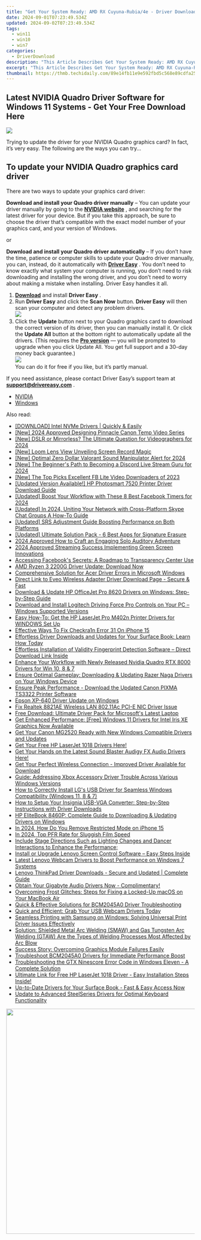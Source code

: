 ```yaml
---
title: "Get Your System Ready: AMD RX Cuyuna-Rubia/4e - Driver Download for Various Windows Versions"
date: 2024-09-01T07:23:49.534Z
updated: 2024-09-02T07:23:49.534Z
tags:
  - win11
  - win10
  - win7
categories:
  - DriverDownload
description: "This Article Describes Get Your System Ready: AMD RX Cuyuna-Rubia/4e - Driver Download for Various Windows Versions"
excerpt: "This Article Describes Get Your System Ready: AMD RX Cuyuna-Rubia/4e - Driver Download for Various Windows Versions"
thumbnail: https://thmb.techidaily.com/89e14fb11e9e592fbd5c568e89cdfa2567dfefcd7e2cc4ffd1db69453f4dcbe5.jpg
---
```


## Latest NVIDIA Quadro Driver Software for Windows 11 Systems - Get Your Free Download Here

![](https://images.drivereasy.com/wp-content/uploads/2018/12/img_5c04e0f842957.jpg)

 Trying to update the driver for your NVIDIA Quadro graphics card? In fact, it’s very easy. The following are the ways you can try…

## To update your NVIDIA Quadro graphics card driver

There are two ways to update your graphics card driver:

**Download and install your Quadro driver manually** – You can update your driver manually by going to the **[NVIDIA website](https://www.nvidia.com/)**  , and searching for the latest driver for your device. But if you take this approach, be sure to choose the driver that’s compatible with the exact model number of your graphics card, and your version of Windows.

or

**Download and install your Quadro driver automatically** – If you don’t have the time, patience or computer skills to update your Quadro driver manually, you can, instead, do it automatically with **[Driver Easy](https://tools.techidaily.com/drivereasy/download/)**  . You don’t need to know exactly what system your computer is running, you don’t need to risk downloading and installing the wrong driver, and you don’t need to worry about making a mistake when installing. Driver Easy handles it all.

1. [**Download**](https://tools.techidaily.com/drivereasy/download/) and install **Driver Easy** .
2. Run **Driver Easy** and click the **Scan Now** button. **Driver Easy**  will then scan your computer and detect any problem drivers.  
![](https://images.drivereasy.com/wp-content/uploads/2018/10/img_5bd0366bd75a4.jpg)
3. Click the **Update**  button next to your Quadro graphics card to download the correct version of its driver, then you can manually install it. Or click the **Update All**  button at the bottom right to automatically update all the drivers. (This requires the **[Pro version](https://tools.techidaily.com/drivereasy/download/)**  — you will be prompted to upgrade when you click Update All. You get full support and a 30-day money back guarantee.)  
![](https://images.drivereasy.com/wp-content/uploads/2018/12/img_5c04e9c9e812a.jpg)  
 You can do it for free if you like, but it’s partly manual.

 If you need assistance, please contact Driver Easy’s support team at **[support@drivereasy.com](https://tools.techidaily.com/drivereasy/download/)**  .

* [NVIDIA](https://tools.techidaily.com/drivereasy/download/)
* [Windows](https://tools.techidaily.com/drivereasy/download/)

<ins class="adsbygoogle"
     style="display:block"
     data-ad-format="autorelaxed"
     data-ad-client="ca-pub-7571918770474297"
     data-ad-slot="1223367746"></ins>



<ins class="adsbygoogle"
     style="display:block"
     data-ad-client="ca-pub-7571918770474297"
     data-ad-slot="8358498916"
     data-ad-format="auto"
     data-full-width-responsive="true"></ins>

<span class="atpl-alsoreadstyle">Also read:</span>
<div><ul>
<li><a href="https://win-amazing.techidaily.com/download-intel-nvme-drivers-quickly-and-easily/"><u>[DOWNLOAD] Intel NVMe Drivers | Quickly & Easily</u></a></li>
<li><a href="https://vp-tips.techidaily.com/new-2024-approved-designing-pinnacle-canon-temp-video-series/"><u>[New] 2024 Approved  Designing Pinnacle Canon Temp Video Series</u></a></li>
<li><a href="https://facebook-video-share.techidaily.com/new-dslr-or-mirrorless-the-ultimate-question-for-videographers-for-2024/"><u>[New] DSLR or Mirrorless? The Ultimate Question for Videographers for 2024</u></a></li>
<li><a href="https://screen-sharing-recording.techidaily.com/new-loom-lens-view-unveiling-screen-record-magic/"><u>[New] Loom Lens View  Unveiling Screen Record Magic</u></a></li>
<li><a href="https://fox-glue.techidaily.com/new-optimal-zero-dollar-valorant-sound-manipulator-alert-for-2024/"><u>[New] Optimal Zero Dollar Valorant Sound Manipulator Alert for 2024</u></a></li>
<li><a href="https://discord-videos.techidaily.com/new-the-beginners-path-to-becoming-a-discord-live-stream-guru-for-2024/"><u>[New] The Beginner's Path to Becoming a Discord Live Stream Guru for 2024</u></a></li>
<li><a href="https://facebook-video-content.techidaily.com/new-the-top-picks-excellent-fb-lite-video-downloaders-of-2023/"><u>[New] The Top Picks  Excellent FB Lite Video Downloaders of 2023</u></a></li>
<li><a href="https://win-amazing.techidaily.com/updated-version-available-hp-photosmart-7520-printer-driver-download-guide/"><u>[Updated Version Available!] HP Photosmart 7520 Printer Driver Download Guide</u></a></li>
<li><a href="https://facebook-videos.techidaily.com/updated-boost-your-workflow-with-these-8-best-facebook-timers-for-2024/"><u>[Updated] Boost Your Workflow with These 8 Best Facebook Timers for 2024</u></a></li>
<li><a href="https://screen-video-capture.techidaily.com/updated-in-2024-uniting-your-network-with-cross-platform-skype-chat-groups-a-how-to-guide/"><u>[Updated] In 2024, Uniting Your Network with Cross-Platform Skype Chat Groups  A How-To Guide</u></a></li>
<li><a href="https://extra-skills.techidaily.com/updated-srs-adjustment-guide-boosting-performance-on-both-platforms/"><u>[Updated] SRS Adjustment Guide  Boosting Performance on Both Platforms</u></a></li>
<li><a href="https://some-skills.techidaily.com/updated-ultimate-solution-pack-6-best-apps-for-signature-erasure/"><u>[Updated] Ultimate Solution Pack - 6 Best Apps for Signature Erasure</u></a></li>
<li><a href="https://fox-boxes.techidaily.com/2024-approved-how-to-craft-an-engaging-solo-auditory-adventure/"><u>2024 Approved  How to Craft an Engaging Solo Auditory Adventure</u></a></li>
<li><a href="https://some-skills.techidaily.com/2024-approved-streaming-success-implementing-green-screen-innovations/"><u>2024 Approved  Streaming Success  Implementing Green Screen Innovations</u></a></li>
<li><a href="https://facebook.techidaily.com/accessing-facebooks-secrets-a-roadmap-to-transparency-center-use/"><u>Accessing Facebook's Secrets: A Roadmap to Transparency Center Use</u></a></li>
<li><a href="https://win-amazing.techidaily.com/1722976127761-amd-ryzen-3-2200g-driver-update-download-now/"><u>AMD Ryzen 3 2200G Driver Update: Download Now</u></a></li>
<li><a href="https://win-amazing.techidaily.com/comprehensive-solution-for-acer-driver-errors-in-microsoft-windows/"><u>Comprehensive Solution for Acer Driver Errors in Microsoft Windows</u></a></li>
<li><a href="https://win-amazing.techidaily.com/1722963313670-direct-link-to-eveo-wireless-adapter-driver-download-page-secure-and-fast/"><u>Direct Link to Eveo Wireless Adapter Driver Download Page - Secure & Fast</u></a></li>
<li><a href="https://win-amazing.techidaily.com/download-and-update-hp-officejet-pro-8620-drivers-on-windows-step-by-step-guide/"><u>Download & Update HP OfficeJet Pro 8620 Drivers on Windows: Step-by-Step Guide</u></a></li>
<li><a href="https://win-amazing.techidaily.com/download-and-install-logitech-driving-force-pro-controls-on-your-pc-windows-supported-versions/"><u>Download and Install Logitech Driving Force Pro Controls on Your PC – Windows Supported Versions</u></a></li>
<li><a href="https://win-amazing.techidaily.com/easy-how-to-get-the-hp-laserjet-pro-m402n-printer-drivers-for-windows-set-up/"><u>Easy How-To: Get the HP LaserJet Pro M402n Printer Drivers for WINDOWS Set Up</u></a></li>
<li><a href="https://activate-lock.techidaily.com/effective-ways-to-fix-checkra1n-error-31-on-iphone-15-by-drfone-ios/"><u>Effective Ways To Fix Checkra1n Error 31 On iPhone 15</u></a></li>
<li><a href="https://win-amazing.techidaily.com/1722960768051-effortless-driver-downloads-and-updates-for-your-surface-book-learn-how-today/"><u>Effortless Driver Downloads and Updates for Your Surface Book: Learn How Today</u></a></li>
<li><a href="https://win-amazing.techidaily.com/effortless-installation-of-validity-fingerprint-detection-software-direct-download-link-inside/"><u>Effortless Installation of Validity Fingerprint Detection Software – Direct Download Link Inside</u></a></li>
<li><a href="https://win-amazing.techidaily.com/enhance-your-workflow-with-newly-released-nvidia-quadro-rtx-8000-drivers-for-win-10-8-and-7/"><u>Enhance Your Workflow with Newly Released Nvidia Quadro RTX 8000 Drivers for Win 10, 8 & 7</u></a></li>
<li><a href="https://win-amazing.techidaily.com/ensure-optimal-gameplay-downloading-and-updating-razer-naga-drivers-on-your-windows-device/"><u>Ensure Optimal Gameplay: Downloading & Updating Razer Naga Drivers on Your Windows Device</u></a></li>
<li><a href="https://win-amazing.techidaily.com/ensure-peak-performance-download-the-updated-canon-pixma-ts3322-printer-software/"><u>Ensure Peak Performance - Download the Updated Canon PIXMA TS3322 Printer Software</u></a></li>
<li><a href="https://win-amazing.techidaily.com/epson-xp-640-driver-update-on-windows/"><u>Epson XP-640 Driver Update on Windows</u></a></li>
<li><a href="https://win-amazing.techidaily.com/fix-realtek-8821ae-wireless-lan-80211ac-pci-e-nic-driver-issue/"><u>Fix Realtek 8821AE Wireless LAN 802.11Ac PCI-E NIC Driver Issue</u></a></li>
<li><a href="https://win-amazing.techidaily.com/free-download-ultimate-driver-pack-for-microsofts-latest-laptop/"><u>Free Download: Ultimate Driver Pack for Microsoft's Latest Laptop</u></a></li>
<li><a href="https://win-amazing.techidaily.com/get-enhanced-performance-free-windows-11-drivers-for-intel-iris-xe-graphics-now-available/"><u>Get Enhanced Performance: [Free] Windows 11 Drivers for Intel Iris XE Graphics Now Available</u></a></li>
<li><a href="https://win-amazing.techidaily.com/get-your-canon-mg2520-ready-with-new-windows-compatible-drivers-and-updates/"><u>Get Your Canon MG2520 Ready with New Windows Compatible Drivers and Updates</u></a></li>
<li><a href="https://win-amazing.techidaily.com/1722974533194-get-your-free-hp-laserjet-1018-drivers-here/"><u>Get Your Free HP LaserJet 1018 Drivers Here!</u></a></li>
<li><a href="https://win-amazing.techidaily.com/get-your-hands-on-the-latest-sound-blaster-audigy-fx-audio-drivers-here/"><u>Get Your Hands on the Latest Sound Blaster Audigy FX Audio Drivers Here!</u></a></li>
<li><a href="https://win-amazing.techidaily.com/get-your-perfect-wireless-connection-improved-driver-available-for-download/"><u>Get Your Perfect Wireless Connection - Improved Driver Available for Download</u></a></li>
<li><a href="https://win-amazing.techidaily.com/guide-addressing-xbox-accessory-driver-trouble-across-various-windows-versions/"><u>Guide: Addressing Xbox Accessory Driver Trouble Across Various Windows Versions</u></a></li>
<li><a href="https://win-amazing.techidaily.com/how-to-correctly-install-lgs-usb-driver-for-seamless-windows-compatibility-windows-11-8-and-7/"><u>How to Correctly Install LG's USB Driver for Seamless Windows Compatibility (Windows 11, 8 & 7)</u></a></li>
<li><a href="https://win-amazing.techidaily.com/how-to-setup-your-insignia-usb-vga-converter-step-by-step-instructions-with-driver-downloads/"><u>How to Setup Your Insignia USB-VGA Converter: Step-by-Step Instructions with Driver Downloads</u></a></li>
<li><a href="https://win-amazing.techidaily.com/hp-elitebook-8460p-complete-guide-to-downloading-and-updating-drivers-on-windows/"><u>HP EliteBook 8460P: Complete Guide to Downloading & Updating Drivers on Windows</u></a></li>
<li><a href="https://ios-unlock.techidaily.com/in-2024-how-do-you-remove-restricted-mode-on-iphone-15-by-drfone-ios/"><u>In 2024, How Do You Remove Restricted Mode on iPhone 15</u></a></li>
<li><a href="https://some-skills.techidaily.com/in-2024-top-pfr-rate-for-sluggish-film-speed/"><u>In 2024, Top PFR Rate for Sluggish Film Speed</u></a></li>
<li><a href="https://win-amazing.techidaily.com/include-stage-directions-such-as-lighting-changes-and-dancer-interactions-to-enhance-the-performance/"><u>Include Stage Directions Such as Lighting Changes and Dancer Interactions to Enhance the Performance;</u></a></li>
<li><a href="https://win-amazing.techidaily.com/install-or-upgrade-lenovo-screen-control-software-easy-steps-inside/"><u>Install or Upgrade Lenovo Screen Control Software – Easy Steps Inside</u></a></li>
<li><a href="https://win-amazing.techidaily.com/latest-lenovo-webcam-drivers-to-boost-performance-on-windows-7-systems/"><u>Latest Lenovo Webcam Drivers to Boost Performance on Windows 7 Systems</u></a></li>
<li><a href="https://win-amazing.techidaily.com/lenovo-thinkpad-driver-downloads-secure-and-updated-complete-guide/"><u>Lenovo ThinkPad Driver Downloads - Secure and Updated | Complete Guide</u></a></li>
<li><a href="https://win-amazing.techidaily.com/1722977105675-obtain-your-gigabyte-audio-drivers-now-complimentary/"><u>Obtain Your Gigabyte Audio Drivers Now - Complimentary!</u></a></li>
<li><a href="https://technical-tips.techidaily.com/overcoming-frost-glitches-steps-for-fixing-a-locked-up-macos-on-your-macbook-air/"><u>Overcoming Frost Glitches: Steps for Fixing a Locked-Up macOS on Your MacBook Air</u></a></li>
<li><a href="https://win-amazing.techidaily.com/quick-and-effective-solutions-for-bcm2045a0-driver-troubleshooting/"><u>Quick & Effective Solutions for BCM2045A0 Driver Troubleshooting</u></a></li>
<li><a href="https://win-amazing.techidaily.com/quick-and-efficient-grab-your-usb-webcam-drivers-today/"><u>Quick and Efficient: Grab Your USB Webcam Drivers Today</u></a></li>
<li><a href="https://win-amazing.techidaily.com/seamless-printing-with-samsung-on-windows-solving-universal-print-driver-issues-effectively/"><u>Seamless Printing with Samsung on Windows: Solving Universal Print Driver Issues Effectively</u></a></li>
<li><a href="https://win-amazing.techidaily.com/solution-shielded-metal-arc-welding-smaw-and-gas-tungsten-arc-welding-gtaw-are-the-types-of-welding-processes-most-affected-by-arc-blow/"><u>Solution: Shielded Metal Arc Welding (SMAW) and Gas Tungsten Arc Welding (GTAW) Are the Types of Welding Processes Most Affected by Arc Blow</u></a></li>
<li><a href="https://win-amazing.techidaily.com/success-story-overcoming-graphics-module-failures-easily/"><u>Success Story: Overcoming Graphics Module Failures Easily</u></a></li>
<li><a href="https://win-amazing.techidaily.com/troubleshoot-bcm2045a0-drivers-for-immediate-performance-boost/"><u>Troubleshoot BCM2045A0 Drivers for Immediate Performance Boost</u></a></li>
<li><a href="https://driver-error.techidaily.com/troubleshooting-the-gtx-ninescore-error-code-in-windows-eleven-a-complete-solution/"><u>Troubleshooting the GTX Ninescore Error Code in Windows Eleven - A Complete Solution</u></a></li>
<li><a href="https://win-amazing.techidaily.com/1722969872524-ultimate-link-for-free-hp-laserjet-1018-driver-easy-installation-steps-inside/"><u>Ultimate Link for Free HP LaserJet 1018 Driver - Easy Installation Steps Inside!</u></a></li>
<li><a href="https://win-amazing.techidaily.com/1722975789552-up-to-date-drivers-for-your-surface-book-fast-and-easy-access-now/"><u>Up-to-Date Drivers for Your Surface Book - Fast & Easy Access Now</u></a></li>
<li><a href="https://win-amazing.techidaily.com/update-to-advanced-steelseries-drivers-for-optimal-keyboard-functionality/"><u>Update to Advanced SteelSeries Drivers for Optimal Keyboard Functionality</u></a></li>
</ul></div>

<!-- affiliate ads begin -->
<a href="https://appsumo.8odi.net/c/5597632/2075471/7443" target="_top" id="2075471"><img src="//a.impactradius-go.com/display-ad/7443-2075471" border="0" alt="" width="1200" height="600"/></a><img height="0" width="0" src="https://appsumo.8odi.net/i/5597632/2075471/7443" style="position:absolute;visibility:hidden;" border="0" />
<!-- affiliate ads end -->
